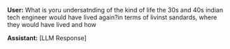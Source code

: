 **User:**
What is yoru undersatnding of the kind of life the 30s and 40s indian tech engineer would have lived again?in terms of livinst sandards, where they would have lived and how

**Assistant:**
[LLM Response]

